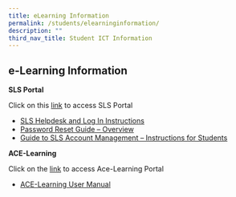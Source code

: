 ```yaml
---
title: eLearning Information
permalink: /students/elearninginformation/
description: ""
third_nav_title: Student ICT Information
---
```




## e-Learning Information


<b>SLS Portal</b>

Click on this [link](https://vle.learning.moe.edu.sg/login) to access SLS Portal

*   [SLS Helpdesk and Log In Instructions](https://tanglinsec.moe.edu.sg/wp-content/uploads/2019/02/SLS-Log-in-Instructions-and-FAQ-Sch-Website_updated-1-1.pdf)
*   [Password Reset Guide – Overview](https://tanglinsec.moe.edu.sg/wp-content/uploads/2020/02/Password-Reset-Guide-Overview.pdf)
*   [Guide to SLS Account Management – Instructions for Students](https://tanglinsec.moe.edu.sg/wp-content/uploads/2020/01/SLS-Account-Management-Guide-for-Password-Reset.pdf)

<b>ACE-Learning</b>

Click on the [link](https://www.ace-learning.com/login) to access Ace-Learning Portal

*   [ACE-Learning User Manual](http://www.pdfonlinereader.com/WebPdf2/editor.html)